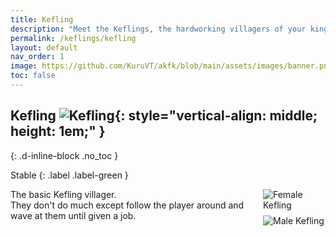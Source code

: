 ```yaml
---
title: Kefling
description: "Meet the Keflings, the hardworking villagers of your kingdom in A Kingdom for Keflings. These cheerful characters are eager to follow your lead and assist with building, gathering resources, and more."
permalink: /keflings/kefling
layout: default
nav_order: 1
image: https://github.com/KuruVT/akfk/blob/main/assets/images/banner.png?raw=true
toc: false
---
```


##  Kefling ![Kefling](https://github.com/KuruVT/akfk/blob/main/assets/images/keflings/kefling-icon.png?raw=true){: style="vertical-align: middle; height: 1em;" }
{: .d-inline-block .no_toc }

Stable
{: .label .label-green }

<div style="display: flex; align-items: flex-start; gap: 1rem;">
  <div style="flex: 1;">
    The basic Kefling villager.<br>They don't do much except follow the player around and wave at them until given a job.
  </div>
  <div style="display: flex; flex-direction: column; gap: 0.5rem;">
    <img src="https://github.com/KuruVT/akfk/blob/main/assets/images/keflings/female_kefling.png?raw=true" alt="Female Kefling" style="max-width: 100px; height: auto;">
    <img src="https://github.com/KuruVT/akfk/blob/main/assets/images/keflings/male_kefling.png?raw=true" alt="Male Kefling" style="max-width: 100px; height: auto;">
  </div>
</div>


